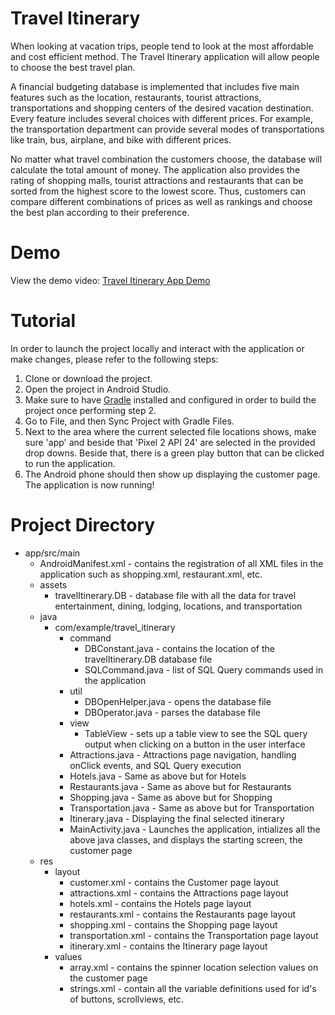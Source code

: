# Travel Itinerary
When looking at vacation trips, people tend to look at the most affordable and cost efficient method. The Travel Itinerary application will allow people to choose the best travel plan. 

A financial budgeting database is implemented that includes five main features such as the location, restaurants, tourist attractions, transportations and shopping centers of the desired vacation destination. Every feature includes several choices with different prices. For example, the transportation department can provide several modes of transportations like train, bus, airplane, and bike with different prices. 

No matter what travel combination the customers choose, the database will calculate the total amount of money. The application also provides the rating of shopping malls, tourist attractions and restaurants that can be sorted from the highest score to the lowest score. Thus, customers can compare different combinations of prices as well as rankings and choose the best plan according to their preference. 

# Demo
View the demo video: [Travel Itinerary App Demo](Final_Travel_App_Demo.mov)

# Tutorial
In order to launch the project locally and interact with the application or make changes, please refer to the following steps:

1. Clone or download the project.
2. Open the project in Android Studio.
3. Make sure to have [Gradle](https://gradle.org/install/) installed and configured in order to build the project once performing step 2. 
4. Go to File, and then Sync Project with Gradle Files.
5. Next to the area where the current selected file locations shows, make sure 'app' and beside that 'Pixel 2 API 24' are selected in the provided drop downs. Beside that, there is a green play button that can be clicked to run the application.
6. The Android phone should then show up displaying the customer page. The application is now running!

# Project Directory
* app/src/main
  * AndroidManifest.xml - contains the registration of all XML files in the application such as shopping.xml, restaurant.xml, etc. 
  * assets
    * travelItinerary.DB - database file with all the data for travel entertainment, dining, lodging, locations, and transportation
  * java
    * com/example/travel_itinerary
      * command
        * DBConstant.java - contains the location of the travelItinerary.DB database file
        * SQLCommand.java - list of SQL Query commands used in the application
      * util
        * DBOpenHelper.java - opens the database file
        * DBOperator.java - parses the database file
      * view
        * TableView - sets up a table view to see the SQL query output when clicking on a button in the user interface
      * Attractions.java - Attractions page navigation, handling onClick events, and SQL Query execution
      * Hotels.java - Same as above but for Hotels
      * Restaurants.java - Same as above but for Restaurants
      * Shopping.java - Same as above but for Shopping
      * Transportation.java - Same as above but for Transportation
      * Itinerary.java - Displaying the final selected itinerary
      * MainActivity.java - Launches the application, intializes all the above java classes, and displays the starting screen, the customer page 
  * res
    * layout
      * customer.xml - contains the Customer page layout 
      * attractions.xml - contains the Attractions page layout 
      * hotels.xml - contains the Hotels page layout 
      * restaurants.xml - contains the Restaurants page layout
      * shopping.xml - contains the Shopping page layout 
      * transportation.xml - contains the Transportation page layout 
      * itinerary.xml - contains the Itinerary page layout 
    * values
      * array.xml - contains the spinner location selection values on the customer page
      * strings.xml - contain all the variable definitions used for id's of buttons, scrollviews, etc.
